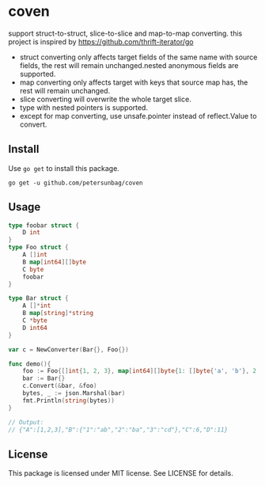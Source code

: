 # coven #
support struct-to-struct, slice-to-slice and map-to-map converting.
this project is inspired by https://github.com/thrift-iterator/go
* struct converting only affects target fields of the same name with source fields, the rest will remain unchanged.nested anonymous fields are supported.
* map converting only affects target with keys that source map has, the rest will remain unchanged.
* slice converting will overwrite the whole target slice.
* type with nested pointers is supported.
* except for map converting, use unsafe.pointer instead of reflect.Value to convert.
## Install ##

Use `go get` to install this package.

    go get -u github.com/petersunbag/coven

## Usage ##

```go
type foobar struct {
    D int
}
type Foo struct {
	A []int
	B map[int64][]byte
	C byte
	foobar
}

type Bar struct {
	A []*int
	B map[string]*string
	C *byte
	D int64
}

var c = NewConverter(Bar{}, Foo{})

func demo(){
    foo := Foo{[]int{1, 2, 3}, map[int64][]byte{1: []byte{'a', 'b'}, 2: []byte{'b', 'a'}, 3: []byte{'c', 'd'}}, 6, foobar{11}}
    bar := Bar{}
    c.Convert(&bar, &foo)
    bytes, _ := json.Marshal(bar)
    fmt.Println(string(bytes))
}

// Output:
// {"A":[1,2,3],"B":{"1":"ab","2":"ba","3":"cd"},"C":6,"D":11}
```

## License ##

This package is licensed under MIT license. See LICENSE for details.